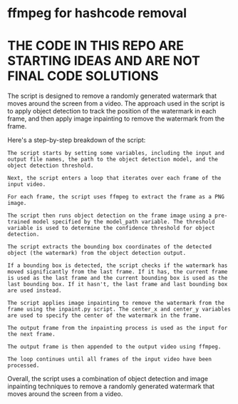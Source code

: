 # ffmpeg for hashcode removal
# THE CODE IN THIS REPO ARE STARTING IDEAS AND ARE NOT FINAL CODE SOLUTIONS

The script is designed to remove a randomly generated watermark that moves around the screen from a video. The approach used in the script is to apply object detection to track the position of the watermark in each frame, and then apply image inpainting to remove the watermark from the frame.

Here's a step-by-step breakdown of the script:

	The script starts by setting some variables, including the input and output file names, the path to the object detection model, and the object detection threshold.

	Next, the script enters a loop that iterates over each frame of the input video.

	For each frame, the script uses ffmpeg to extract the frame as a PNG image.

	The script then runs object detection on the frame image using a pre-trained model specified by the model_path variable. The threshold variable is used to determine the confidence threshold for object detection.

	The script extracts the bounding box coordinates of the detected object (the watermark) from the object detection output.

	If a bounding box is detected, the script checks if the watermark has moved significantly from the last frame. If it has, the current frame is used as the last frame and the current bounding box is used as the last bounding box. If it hasn't, the last frame and last bounding box are used instead.

	The script applies image inpainting to remove the watermark from the frame using the inpaint.py script. The center_x and center_y variables are used to specify the center of the watermark in the frame.

	The output frame from the inpainting process is used as the input for the next frame.

	The output frame is then appended to the output video using ffmpeg.

	The loop continues until all frames of the input video have been processed.

Overall, the script uses a combination of object detection and image inpainting techniques to remove a randomly generated watermark that moves around the screen from a video.
